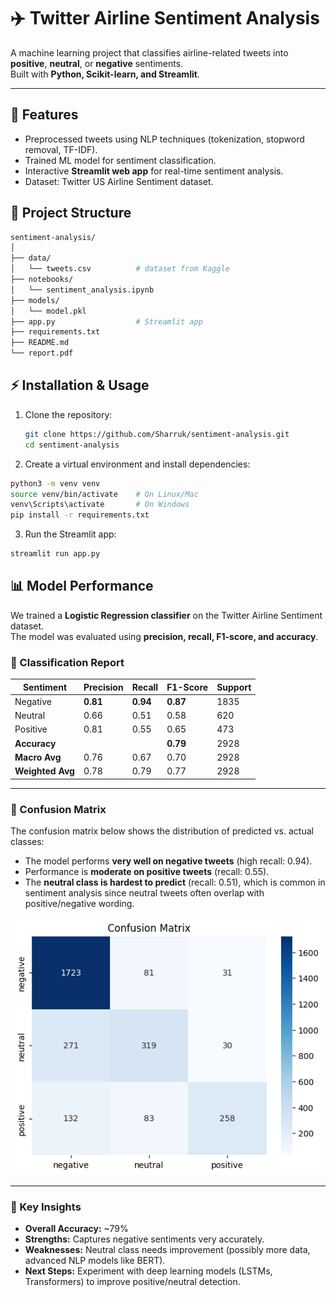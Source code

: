 # ✈️ Twitter Airline Sentiment Analysis

A machine learning project that classifies airline-related tweets into **positive**, **neutral**, or **negative** sentiments.  
Built with **Python, Scikit-learn, and Streamlit**.

---

## 🚀 Features
- Preprocessed tweets using NLP techniques (tokenization, stopword removal, TF-IDF).
- Trained ML model for sentiment classification.
- Interactive **Streamlit web app** for real-time sentiment analysis.
- Dataset: Twitter US Airline Sentiment dataset.

## 📁 Project Structure

```bash
sentiment-analysis/
│
├── data/
│   └── tweets.csv          # dataset from Kaggle
├── notebooks/
│   └── sentiment_analysis.ipynb
├── models/
│   └── model.pkl
├── app.py                  # Streamlit app
├── requirements.txt
├── README.md
└── report.pdf

```
## ⚡ Installation & Usage

1. Clone the repository:
   ```bash
   git clone https://github.com/Sharruk/sentiment-analysis.git
   cd sentiment-analysis


2. Create a virtual environment and install dependencies:

```bash
python3 -m venv venv
source venv/bin/activate    # On Linux/Mac
venv\Scripts\activate       # On Windows
pip install -r requirements.txt
```
3. Run the Streamlit app:
```bash
streamlit run app.py
```

## 📊 Model Performance

We trained a **Logistic Regression classifier** on the Twitter Airline Sentiment dataset.  
The model was evaluated using **precision, recall, F1-score, and accuracy**.

### 🔹 Classification Report

| Sentiment  | Precision | Recall | F1-Score | Support |
|------------|-----------|--------|----------|---------|
| Negative   | **0.81**  | **0.94** | **0.87** | 1835    |
| Neutral    | 0.66      | 0.51   | 0.58     | 620     |
| Positive   | 0.81      | 0.55   | 0.65     | 473     |
| **Accuracy** |         |        | **0.79** | 2928    |
| **Macro Avg** | 0.76   | 0.67   | 0.70     | 2928    |
| **Weighted Avg** | 0.78 | 0.79   | 0.77     | 2928    |

---

### 🔹 Confusion Matrix

The confusion matrix below shows the distribution of predicted vs. actual classes:

- The model performs **very well on negative tweets** (high recall: 0.94).
- Performance is **moderate on positive tweets** (recall: 0.55).
- The **neutral class is hardest to predict** (recall: 0.51), which is common in sentiment analysis since neutral tweets often overlap with positive/negative wording.

<p align="center">
  <img src="notebooks/confusion_matrix.png" alt="Confusion Matrix" width="500"/>
</p>

---

### 🔹 Key Insights
- **Overall Accuracy:** ~79%  
- **Strengths:** Captures negative sentiments very accurately.  
- **Weaknesses:** Neutral class needs improvement (possibly more data, advanced NLP models like BERT).  
- **Next Steps:** Experiment with deep learning models (LSTMs, Transformers) to improve positive/neutral detection.  







